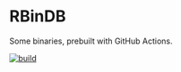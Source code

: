 # RBinDB

Some binaries, prebuilt with GitHub Actions.

[![build](https://github.com/romw314/rbindb/actions/workflows/main.yml/badge.svg)](https://github.com/romw314/rbindb/actions/workflows/main.yml)
